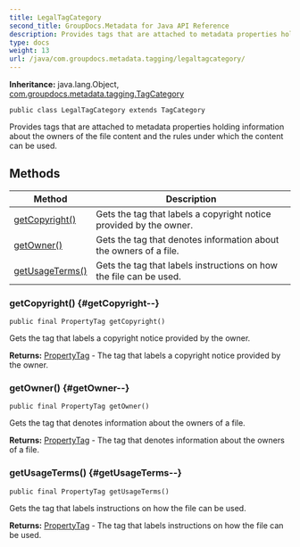```yaml
---
title: LegalTagCategory
second_title: GroupDocs.Metadata for Java API Reference
description: Provides tags that are attached to metadata properties holding information about the owners of the file content and the rules under which the content can be used.
type: docs
weight: 13
url: /java/com.groupdocs.metadata.tagging/legaltagcategory/
---
```

**Inheritance:**
java.lang.Object, [com.groupdocs.metadata.tagging.TagCategory](../../com.groupdocs.metadata.tagging/tagcategory)
```
public class LegalTagCategory extends TagCategory
```

Provides tags that are attached to metadata properties holding information about the owners of the file content and the rules under which the content can be used.
## Methods

| Method | Description |
| --- | --- |
| [getCopyright()](#getCopyright--) | Gets the tag that labels a copyright notice provided by the owner. |
| [getOwner()](#getOwner--) | Gets the tag that denotes information about the owners of a file. |
| [getUsageTerms()](#getUsageTerms--) | Gets the tag that labels instructions on how the file can be used. |
### getCopyright() {#getCopyright--}
```
public final PropertyTag getCopyright()
```


Gets the tag that labels a copyright notice provided by the owner.

**Returns:**
[PropertyTag](../../com.groupdocs.metadata.tagging/propertytag) - The tag that labels a copyright notice provided by the owner.
### getOwner() {#getOwner--}
```
public final PropertyTag getOwner()
```


Gets the tag that denotes information about the owners of a file.

**Returns:**
[PropertyTag](../../com.groupdocs.metadata.tagging/propertytag) - The tag that denotes information about the owners of a file.
### getUsageTerms() {#getUsageTerms--}
```
public final PropertyTag getUsageTerms()
```


Gets the tag that labels instructions on how the file can be used.

**Returns:**
[PropertyTag](../../com.groupdocs.metadata.tagging/propertytag) - The tag that labels instructions on how the file can be used.
